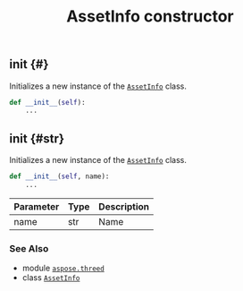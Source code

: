 ﻿---
title: AssetInfo constructor
second_title: Aspose.3D for Python via .NET API References
description: 
type: docs
weight: 10
url: /aspose.threed/assetinfo/__init__/
is_root: false
---

## __init__ {#}

Initializes a new instance of the [`AssetInfo`](/3d/python-net/aspose.threed/assetinfo) class.



```python
def __init__(self):
    ...
```




## __init__ {#str}

Initializes a new instance of the [`AssetInfo`](/3d/python-net/aspose.threed/assetinfo) class.



```python
def __init__(self, name):
    ...
```


| Parameter | Type | Description |
| :- | :- | :- |
| name | str | Name |



### See Also
* module [`aspose.threed`](../../)
* class [`AssetInfo`](/3d/python-net/aspose.threed/assetinfo)
